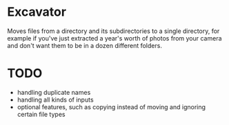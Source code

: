 # Excavator
Moves files from a directory and its subdirectories to a single directory, for example if you've just extracted a year's worth of photos from your camera and don't want them to be in a dozen different folders.

# TODO
- handling duplicate names
- handling all kinds of inputs
- optional features, such as copying instead of moving and ignoring certain file types
